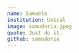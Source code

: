 ```yaml
---
name: Samuele
institution: Unical
image: samudoria.jpeg 
quote: Just do it.
github: samudoria
---
```

